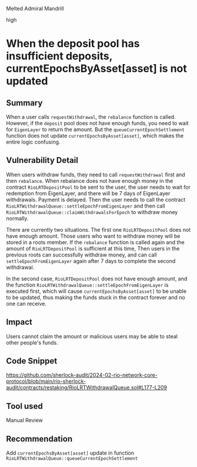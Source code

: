 Melted Admiral Mandrill

high

# When the deposit pool has insufficient deposits, currentEpochsByAsset[asset] is not updated

## Summary

When a user calls `requestWithdrawal`, the `rebalance` function is called. However, if the `deposit` pool does not have enough funds, you need to wait for `EigenLayer` to return the amount. But the `queueCurrentEpochSettlement` function does not update `currentEpochsByAsset[asset]`, which makes the entire logic confusing.

## Vulnerability Detail

When users withdraw funds, they need to call `requestWithdrawal` first and then `rebalance`. When rebalance does not have enough money in the contract `RioLRTDepositPool` to be sent to the user, the user needs to wait for redemption from EigenLayer, and there will be 7 days of EigenLayer withdrawals. Payment is delayed. Then the user needs to call the contract `RioLRTWithdrawalQueue::settleEpochFromEigenLayer` and then call `RioLRTWithdrawalQueue::claimWithdrawalsForEpoch` to withdraw money normally.

There are currently two situations. The first one `RioLRTDepositPool` does not have enough amount. Those users who want to withdraw money will be stored in a roots member. If the `rebalance` function is called again and the amount of `RioLRTDepositPool` is sufficient at this time, Then users in the previous roots can successfully withdraw money, and can call `settleEpochFromEigenLayer` again after 7 days to complete the second withdrawal.

In the second case, `RioLRTDepositPool` does not have enough amount, and the function `RioLRTWithdrawalQueue::settleEpochFromEigenLayer` is executed first, which will cause `currentEpochsByAsset[asset]` to be unable to be updated, thus making the funds stuck in the contract forever and no one can receive.



## Impact

Users cannot claim the amount or malicious users may be able to steal other people's funds.

## Code Snippet

https://github.com/sherlock-audit/2024-02-rio-network-core-protocol/blob/main/rio-sherlock-audit/contracts/restaking/RioLRTWithdrawalQueue.sol#L177-L209

## Tool used

Manual Review

## Recommendation

Add `currentEpochsByAsset[asset]` update in function `RioLRTWithdrawalQueue::queueCurrentEpochSettlement`